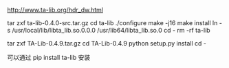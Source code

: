 http://www.ta-lib.org/hdr_dw.html

tar zxf ta-lib-0.4.0-src.tar.gz
cd ta-lib
./configure
make -j16
make install
ln -s /usr/local/lib/libta_lib.so.0.0.0 /usr/lib64/libta_lib.so.0
cd -
rm -rf ta-lib


tar zxf TA-Lib-0.4.9.tar.gz
cd TA-Lib-0.4.9
python setup.py install
cd -

可以通过 pip install ta-lib 安装
